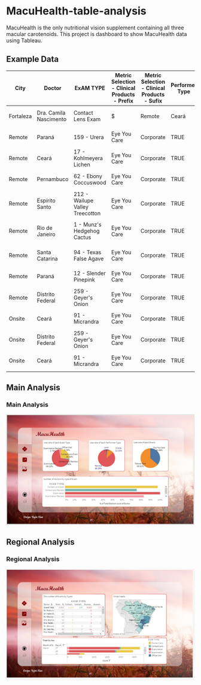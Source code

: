 # MacuHealth-table-analysis

MacuHealth is the only nutritional vision supplement containing all three macular carotenoids. This project is dashboard to show MacuHealth data using Tableau.

## Example Data
| City | Doctor | ExAM TYPE | Metric Selection - Clinical Products - Prefix | Metric Selection - Clinical Products - Sufix | Performer Type | State | Store | Brand | Company Category | Current Period-Filter | Arrived Date | Cities | Last Update | Prescribed and Sold (Units) - MacuHealth | PrescribedMacuHealth | UnitsMacuHealth |
| --- | --- | --- | --- | --- | --- | --- | --- | --- | --- | --- | --- | --- | --- | --- | --- | --- |
| Fortaleza | Dra. Camila Nascimento | Contact Lens Exam | $ | Remote | Ceará | 53 - Dixie Iris | Eye You Care | Corporate | TRUE | 3/27/2023 15:57 | Fortaleza - Ceará | 28 March, 2023 | 0 | 0 | 0 |
| Remote | Paraná | 159 - Urera | Eye You Care | Corporate | TRUE | 3/27/2023 11:32 | Cascavel - Paraná | 28 March, 2023 | 0 | 0 | 0 |
| Remote | Ceará | 17 - Kohlmeyera Lichen | Eye You Care | Corporate | TRUE | 3/27/2023 9:40 | Fortaleza - Ceará | 28 March, 2023 | 0 | 0 | 0 |
| Remote | Pernambuco | 62 - Ebony Coccuswood | Eye You Care | Corporate | TRUE | 3/27/2023 10:53 | Recife - Pernambuco | 28 March, 2023 | 0 | 0 | 0 |
| Remote | Espírito Santo | 212 - Wailupe Valley Treecotton | Eye You Care | Corporate | TRUE | 3/28/2023 16:22 | Vitória - Espírito Santo | 28 March, 2023 | 0 | 0 | 0 |
| Remote | Rio de Janeiro | 1 - Munz's Hedgehog Cactus | Eye You Care | Corporate | TRUE | 3/27/2023 14:00 | Rio de Janeiro - Rio de Janeiro | 28 March, 2023 | 0 | 0 | 0 |
| Remote | Santa Catarina | 94 - Texas False Agave | Eye You Care | Corporate | TRUE | 3/28/2023 9:15 | Joinville - Santa Catarina | 28 March, 2023 | 0 | 0 | 0 |
| Remote | Paraná | 12 - Slender Pinepink | Eye You Care | Corporate | TRUE | 3/27/2023 10:01 | Londrina - Paraná | 28 March, 2023 | 0 | 0 | 0 |
| Remote | Distrito Federal | 259 - Geyer's Onion | Eye You Care | Corporate | TRUE | 3/26/2023 14:41 | Brasília - Distrito Federal | 28 March, 2023 | 0 | 0 | 0 |
| Onsite | Ceará | 91 - Micrandra | Eye You Care | Corporate | TRUE | 3/27/2023 15:53 | Fortaleza - Ceará | 28 March, 2023 | 0 | 0 | 0 |
| Onsite | Distrito Federal | 259 - Geyer's Onion | Eye You Care | Corporate | TRUE | 3/27/2023 10:59 | Brasília - Distrito Federal | 28 March, 2023 | 0 | 0 | 0 |
| Onsite | Ceará | 91 - Micrandra | Eye You Care | Corporate | TRUE | 3/28/2023 9:53 | Fortaleza - Ceará | 28 March, 2023 | 0 | 0 | 0 |


## Main Analysis
<p align="center">
    <h3>Main Analysis</h3>
    <img src="https://github.com/LoveNui/MacuHealth-tableau-analysis/blob/main/Pictures/Main%20Analysis.JPG"/>
</p>

## Regional Analysis
<p align="center">
    <h3>Regional Analysis</h3>
    <img src="https://github.com/LoveNui/MacuHealth-tableau-analysis/blob/main/Pictures/Regional%20Analysis.JPG"/>
</p>

